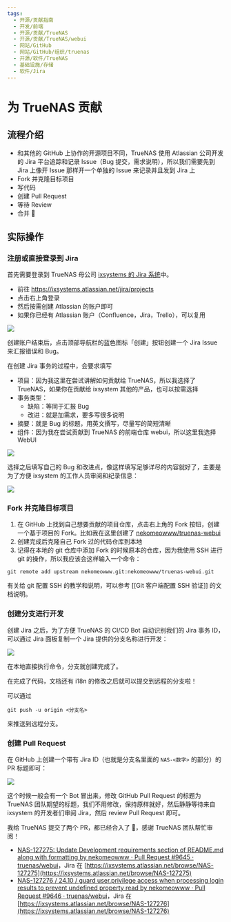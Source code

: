 ```yaml
---
tags:
  - 开源/贡献指南
  - 开发/前端
  - 开源/贡献/TrueNAS
  - 开源/贡献/TrueNAS/webui
  - 网站/GitHub
  - 网站/GitHub/组织/truenas
  - 开源/软件/TrueNAS
  - 基础设施/存储
  - 软件/Jira
---
```


# 为 TrueNAS 贡献

## 流程介绍

- 和其他的 GitHub 上协作的开源项目不同，TrueNAS 使用 Atlassian 公司开发的 Jira 平台追踪和记录 Issue（Bug 提交，需求说明），所以我们需要先到 Jira 上像开 Issue 那样开一个单独的 Issue 来记录并且发到 Jira 上
- Fork 并克隆目标项目
- 写代码
- 创建 Pull Request
- 等待 Review
- 合并 🎉
## 实际操作

### 注册或直接登录到 Jira

首先需要登录到 TrueNAS 母公司 [ixsystems 的 Jira 系统](https://ixsystems.atlassian.net/jira/projects)中。

- 前往 https://ixsystems.atlassian.net/jira/projects
- 点击右上角登录
- 然后按需创建 Atlassian 的账户即可
- 如果你已经有 Atlassian 账户（Confluence，Jira，Trello），可以复用

![](./assets/contribute-to-truenas-screenshot-1.png)

创建账户结束后，点击顶部导航栏的蓝色图标「创建」按钮创建一个 Jira Issue 来汇报错误和 Bug。

在创建 Jira 事务的过程中，会要求填写

- 项目：因为我这里在尝试讲解如何贡献给 TrueNAS，所以我选择了 TrueNAS，如果你在贡献给 ixsystem 其他的产品，也可以按需选择
- 事务类型：
	- 缺陷：等同于汇报 Bug
	- 改进：就是加需求，要多写很多说明
- 摘要：就是 Bug 的标题，用英文撰写，尽量写的简短清晰
- 组件：因为我在尝试贡献到 TrueNAS 的前端仓库 webui，所以这里我选择 WebUI

![](./assets/contribute-to-truenas-screenshot-2.png)

选择之后填写自己的 Bug 和改进点，像这样填写足够详尽的内容就好了，主要是为了方便 ixsystem 的工作人员审阅和纪录信息：

![](./assets/contribute-to-truenas-screenshot-3.png)

### Fork 并克隆目标项目

1. 在 GitHub 上找到自己想要贡献的项目仓库，点击右上角的 Fork 按钮，创建一个基于项目的 Fork。比如我在这里创建了 [nekomeowww/truenas-webui](https://github.com/nekomeowww/truenas-webui)
2. 创建完成后克隆自己 Fork 过的代码仓库到本地
3. 记得在本地的 git 仓库中添加 Fork 的时候原本的仓库，因为我使用 SSH 进行 git 的操作，所以我应该会这样输入一个命令：

```shell
git remote add upstream nekomeowww.git:nekomeowww/truenas-webui.git
```

有关给 git 配置 SSH 的教学和说明，可以参考 [[Git 客户端配置 SSH 验证]] 的文档说明。
### 创建分支进行开发

创建 Jira 之后，为了方便 TrueNAS 的 CI/CD Bot 自动识别我们的 Jira 事务 ID，可以通过 Jira 面板复制一个 Jira 提供的分支名称进行开发：

![](./assets/contribute-to-truenas-screenshot-4.png)

在本地直接执行命令，分支就创建完成了。

在完成了代码，文档还有 i18n 的修改之后就可以提交到远程的分支啦！

可以通过

```shell
git push -u origin <分支名>
```

来推送到远程分支。

### 创建 Pull Request

在 GitHub 上创建一个带有 Jira ID（也就是分支名里面的 `NAS-<数字>` 的部分）的 PR 标题即可：

![](./assets/contribute-to-truenas-screenshot-5.png)

这个时候一般会有一个 Bot 冒出来，修改 GitHub Pull Request 的标题为 TrueNAS 团队期望的标题，我们不用修改，保持原样就好，然后静静等待来自 ixsystem 的开发者们审阅 Jira，然后 review Pull Request 即可。

我给 TrueNAS 提交了两个 PR，都已经合入了 👏，感谢 TrueNAS 团队帮忙审阅！

- [NAS-127275: Update Development requirements section of README.md along with formatting by nekomeowww · Pull Request #9645 · truenas/webui](https://github.com/truenas/webui/pull/9645)，Jira 在 [https://ixsystems.atlassian.net/browse/NAS-127275](https://ixsystems.atlassian.net/browse/NAS-127275)
- [NAS-127276 / 24.10 / guard user.privilege access when processing login results to prevent undefined property read by nekomeowww · Pull Request #9646 · truenas/webui](https://github.com/truenas/webui/pull/9646)，Jira 在 [https://ixsystems.atlassian.net/browse/NAS-127276](https://ixsystems.atlassian.net/browse/NAS-127276)
